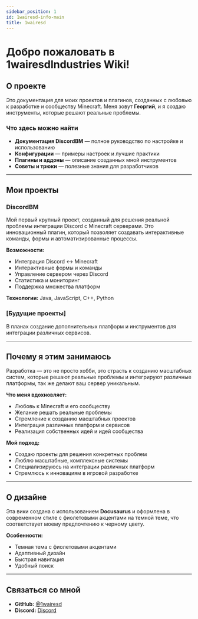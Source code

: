 ```yaml
---
sidebar_position: 1
id: 1wairesd-info-main
title: 1wairesd
---
```


#  Добро пожаловать в 1wairesdIndustries Wiki!

##  О проекте

Это документация для моих проектов и плагинов, созданных с любовью к разработке и сообществу Minecraft. Меня зовут **Георгий**, и я создаю инструменты, которые решают реальные проблемы.

###  Что здесь можно найти

- **Документация DiscordBM** — полное руководство по настройке и использованию
- **Конфигурации** — примеры настроек и лучшие практики  
- **Плагины и аддоны** — описание созданных мной инструментов
- **Советы и трюки** — полезные знания для разработчиков

---

##  Мои проекты

### DiscordBM
Мой первый крупный проект, созданный для решения реальной проблемы интеграции Discord с Minecraft серверами. Это инновационный плагин, который позволяет создавать интерактивные команды, формы и автоматизированные процессы.

**Возможности:**
-  Интеграция Discord ↔ Minecraft
-  Интерактивные формы и команды
-  Управление сервером через Discord
-  Статистика и мониторинг
-  Поддержка множества платформ

**Технологии:** Java, JavaScript, C++, Python

### [Будущие проекты]
В планах создание дополнительных платформ и инструментов для интеграции различных сервисов.

---

##  Почему я этим занимаюсь

Разработка — это не просто хобби, это страсть к созданию масштабных систем, которые решают реальные проблемы и интегрируют различные платформы, так же делают ваш сервер уникальным. 

**Что меня вдохновляет:**
-  Любовь к Minecraft и его сообществу
-  Желание решать реальные проблемы
-  Стремление к созданию масштабных проектов
-  Интеграция различных платформ и сервисов
-  Реализация собственных идей и идей сообщества

**Мой подход:**
-  Создаю проекты для решения конкретных проблем
-  Люблю масштабные, комплексные системы
-  Специализируюсь на интеграции различных платформ
-  Стремлюсь к инновациям в игровой разработке

---

##  О дизайне

Эта вики создана с использованием **Docusaurus** и оформлена в современном стиле с фиолетовыми акцентами на темной теме, что соответствует моему предпочтению к черному цвету.

**Особенности:**
-  Темная тема с фиолетовыми акцентами
-  Адаптивный дизайн
-  Быстрая навигация
-  Удобный поиск

---

##  Связаться со мной

- **GitHub:** [@1wairesd](https://github.com/1wairesd)
- **Discord:** [Discord](https://discord.gg/FcjketuH)
